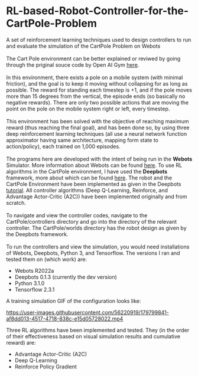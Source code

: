 # RL-based-Robot-Controller-for-the-CartPole-Problem
A set of reinforcement learning techniques used to design controllers to run and evaluate the simulation of the CartPole Problem on Webots
<br>
<br>
The Cart Pole environment can be better explained or reviwed by going through the priginal souce code by Open AI Gym <a href="https://github.com/openai/gym/blob/master/gym/envs/classic_control/cartpole.py">here</a>.
<br><br>
In this environment, there exists a pole on a mobile system (with minimal friction), and the goal is to keep it moving without collapsing for as long as possible. The reward for standing each timestep is +1, and if the pole moves more than 15 degrees from the vertical, the episode ends (so basically no negative rewards). There are only two possible actions that are moving the point on the pole on the mobile system right or left, every timestep.
<br><br>
This environment has been solved with the objective of reaching maximum reward (thus reaching the final goal), and has been done so, by using three deep reinforcement learning techniques (all use a neural network function approximator having same architecture, mapping form state to action/policy), each trained on 1,000 episodes.
<br><br>
The programs here are developed with the intent of being run in the <b>Webots</b> Simulator. More information about Webots can be found <a href="https://cyberbotics.com/">here</a>. To use RL algorithms in the CartPole environment, I have used the <b>Deepbots</b> framework, more about which can be found <a href="https://github.com/aidudezzz/deepbots">here</a>. The robot and the CartPole Environment have been implemented as given in the Deepbots <a href="https://github.com/aidudezzz/deepbots-tutorials/blob/master/robotSupervisorSchemeTutorial/README.md">tutorial</a>. All controller algorithms (Deep Q-Learning, Reinforce, and Advantage Actor-Critic (A2C)) have been implemented originally and from scratch.
<br><br>
To navigate and view the controller codes, navigate to the CartPole/controllers directory and go into the directory of the relevant controller. The CartPole/worlds directory has the robot design as given by the Deepbots framework.
<br><br>
To run the controllers and view the simulation, you would need installations of Webots, Deepbots, Python 3, and Tensorflow. The versions I ran and tested them on (which work) are:
<ul><li> Webots R2022a
<li>Deepbots 0.1.3 (currently the dev version)
<li>Python 3.1.0
<li>Tensorflow 2.3.1</ul>
A training simulation GIF of the configuration looks like:


https://user-images.githubusercontent.com/56220919/179799841-af8dd013-4517-4718-838c-e15d05728022.mp4




Three RL algorithms have been implemented and tested. They (in the order of their effectiveness based on visual simulation results and cumulative reward) are:
<ul><li> Advantage Actor-Critic (A2C)
<li>Deep Q-Learning
<li>Reinforce Policy Gradient</ul>
